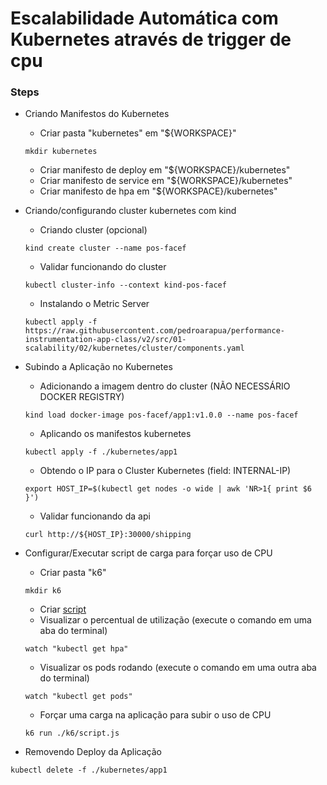 # Escalabilidade Automática com Kubernetes através de trigger de cpu

### Steps

* Criando Manifestos do Kubernetes
  * Criar pasta "kubernetes" em "${WORKSPACE}"
  ```
  mkdir kubernetes
  ```
  * Criar manifesto de deploy em "${WORKSPACE}/kubernetes"
  * Criar manifesto de service em "${WORKSPACE}/kubernetes"
  * Criar manifesto de hpa em "${WORKSPACE}/kubernetes"

* Criando/configurando cluster kubernetes com kind
  * Criando cluster (opcional)
  ```
  kind create cluster --name pos-facef
  ```
  * Validar funcionando do cluster
  ```
  kubectl cluster-info --context kind-pos-facef
  ```
  * Instalando o Metric Server
  ```
  kubectl apply -f https://raw.githubusercontent.com/pedroarapua/performance-instrumentation-app-class/v2/src/01-scalability/02/kubernetes/cluster/components.yaml
  ```

* Subindo a Aplicação no Kubernetes
  * Adicionando a imagem dentro do cluster (NÃO NECESSÁRIO DOCKER REGISTRY)
  ```
  kind load docker-image pos-facef/app1:v1.0.0 --name pos-facef
  ```
  * Aplicando os manifestos kubernetes
  ```
  kubectl apply -f ./kubernetes/app1
  ```
  * Obtendo o IP para o Cluster Kubernetes (field: INTERNAL-IP)
  ```
  export HOST_IP=$(kubectl get nodes -o wide | awk 'NR>1{ print $6 }')
  ```
  * Validar funcionando da api
  ```
  curl http://${HOST_IP}:30000/shipping
  
  ```

* Configurar/Executar script de carga para forçar uso de CPU
  * Criar pasta "k6"
  ```
  mkdir k6
  ```
  * Criar [script](./k6/script.js)
  * Visualizar o percentual de utilização (execute o comando em uma aba do terminal)
  ```
  watch "kubectl get hpa"
  ```
  * Visualizar os pods rodando (execute o comando em uma outra aba do terminal)
  ```
  watch "kubectl get pods"
  ```
  * Forçar uma carga na aplicação para subir o uso de CPU
  ```
  k6 run ./k6/script.js
  ```

* Removendo Deploy da Aplicação
```
kubectl delete -f ./kubernetes/app1
```